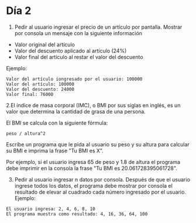 # Día 2

1. Pedir al usuario ingresar el precio de un artículo por pantalla. Mostrar por consola un mensaje con la siguiente información
- Valor original del artículo
- Valor del descuento aplicado al artículo (24%)
- Valor final del artículo al restar el valor del descuento

Ejemplo:
```
Valor del artículo iongresado por el usuario: 100000
Valor del artículo: 100000
Valor del descuento: 24000
Valor final: 76000
```

2.El índice de masa corporal (IMC), o BMI por sus siglas en inglés, es un valor que determina la cantidad de grasa de una persona.

El BMI se calcula con la siguiente fórmula:

```
peso / altura^2
```

Escribe un programa que le pida al usuario su peso y su altura para calcular su BMI e imprima la frase "Tu BMI es X".

Por ejemplo, si el usuario ingresa 65 de peso y 1.8 de altura el programa debe imprimir en la consola la frase "Tu BMI es 20.061728395061728".

3. Pedir al usuario ingresar n datos por consola. Después de que el usuario ingrese todos los datos, el programa debe mostrar por consola el resultado de elevar al cuadrado cada número ingresado por el usuario. Ejemplo:
```
El usuario ingresa: 2, 4, 6, 8, 10
El programa muestra como resultado: 4, 16, 36, 64, 100
```
